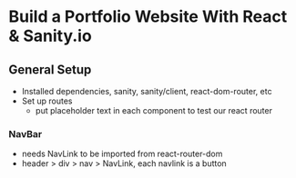 # Build a Portfolio Website With React & Sanity.io

## General Setup

* Installed dependencies, sanity, sanity/client, react-dom-router, etc
* Set up routes
    * put placeholder text in each component to test our react router

### NavBar
* needs NavLink to be imported from react-router-dom
* header > div > nav > NavLink, each navlink is a button